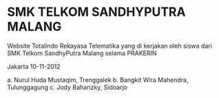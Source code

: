 SMK TELKOM SANDHYPUTRA MALANG
=========

Website Totalindo Rekayasa Telematika yang di kerjakan oleh siswa dari SMK Telkom SandhyPutra Malang selama PRAKERIN

Jakarta 10-11-2012

a. Nurul Huda Mustaqim, Trenggalek
b. Bangkit Wira Mahendra, Tulunggagung
c. Jody Baharizky, Sidoarjo